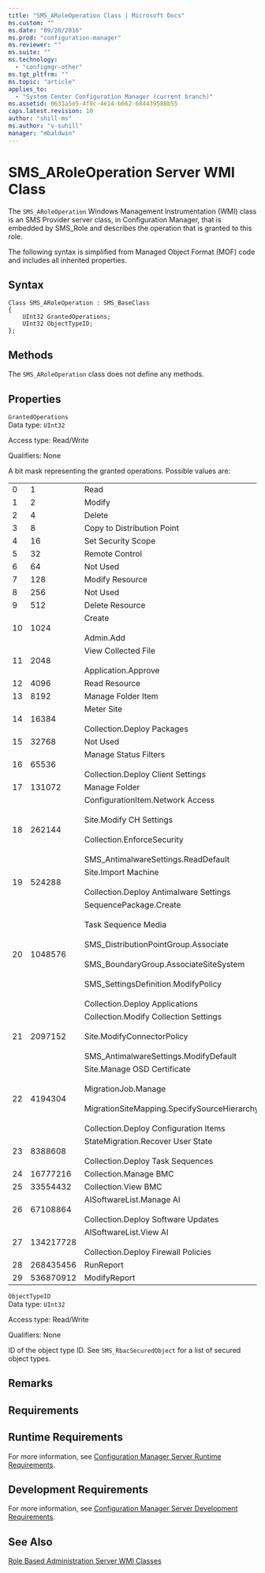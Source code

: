 ```yaml
---
title: "SMS_ARoleOperation Class | Microsoft Docs"
ms.custom: ""
ms.date: "09/20/2016"
ms.prod: "configuration-manager"
ms.reviewer: ""
ms.suite: ""
ms.technology:
  - "configmgr-other"
ms.tgt_pltfrm: ""
ms.topic: "article"
applies_to:
  - "System Center Configuration Manager (current branch)"
ms.assetid: 0631a5e5-4f9c-4e14-b662-684439588b55
caps.latest.revision: 10
author: "shill-ms"
ms.author: "v-suhill"
manager: "mbaldwin"
---
```

# SMS_ARoleOperation Server WMI Class
The `SMS_ARoleOperation` Windows Management Instrumentation (WMI) class is an SMS Provider server class, in Configuration Manager, that is embedded by SMS_Role and describes the operation that is granted to this role.  

 The following syntax is simplified from Managed Object Format (MOF) code and includes all inherited properties.  

## Syntax  

```  
Class SMS_ARoleOperation : SMS_BaseClass  
{  
    UInt32 GrantedOperations;  
    UInt32 ObjectTypeID;  
};  
```  

## Methods  
 The `SMS_ARoleOperation` class does not define any methods.  

## Properties  
 `GrantedOperations`  
 Data type: `UInt32`  

 Access type: Read/Write  

 Qualifiers: None  

 A bit mask representing the granted operations. Possible values are:  

||||  
|-|-|-|  
|0|1|Read|  
|1|2|Modify|  
|2|4|Delete|  
|3|8|Copy to Distribution Point|  
|4|16|Set Security Scope|  
|5|32|Remote Control|  
|6|64|Not Used|  
|7|128|Modify Resource|  
|8|256|Not Used|  
|9|512|Delete Resource|  
|10|1024|Create<br /><br /> Admin.Add|  
|11|2048|View Collected File<br /><br /> Application.Approve|  
|12|4096|Read Resource|  
|13|8192|Manage Folder Item|  
|14|16384|Meter Site<br /><br /> Collection.Deploy Packages|  
|15|32768|Not Used|  
|16|65536|Manage Status Filters<br /><br /> Collection.Deploy Client Settings|  
|17|131072|Manage Folder|  
|18|262144|ConfigurationItem.Network Access<br /><br /> Site.Modify CH Settings<br /><br /> Collection.EnforceSecurity<br /><br /> SMS_AntimalwareSettings.ReadDefault|  
|19|524288|Site.Import Machine<br /><br /> Collection.Deploy Antimalware Settings|  
|20|1048576|SequencePackage.Create<br /><br /> Task Sequence Media<br /><br /> SMS_DistributionPointGroup.Associate<br /><br /> SMS_BoundaryGroup.AssociateSiteSystem<br /><br /> SMS_SettingsDefinition.ModifyPolicy<br /><br /> Collection.Deploy Applications|  
|21|2097152|Collection.Modify Collection Settings<br /><br /> Site.ModifyConnectorPolicy<br /><br /> SMS_AntimalwareSettings.ModifyDefault|  
|22|4194304|Site.Manage OSD Certificate<br /><br /> MigrationJob.Manage<br /><br /> MigrationSiteMapping.SpecifySourceHierarchy<br /><br /> Collection.Deploy Configuration Items|  
|23|8388608|StateMigration.Recover User State<br /><br /> Collection.Deploy Task Sequences|  
|24|16777216|Collection.Manage BMC|  
|25|33554432|Collection.View BMC|  
|26|67108864|AISoftwareList.Manage AI<br /><br /> Collection.Deploy Software Updates|  
|27|134217728|AISoftwareList.View AI<br /><br /> Collection.Deploy Firewall Policies|  
|28|268435456|RunReport|  
|29|536870912|ModifyReport|  

 `ObjectTypeID`  
 Data type: `UInt32`  

 Access type: Read/Write  

 Qualifiers: None  

 ID of the object type ID. See `SMS_RbacSecuredObject` for a list of secured object types.  

## Remarks  

## Requirements  

## Runtime Requirements  
 For more information, see [Configuration Manager Server Runtime Requirements](../../../../../develop/core/reqs/server-runtime-requirements.md).  

## Development Requirements  
 For more information, see [Configuration Manager Server Development Requirements](../../../../../develop/core/reqs/server-development-requirements.md).  

## See Also  
 [Role Based Administration Server WMI Classes](../../../../../develop/reference/core/servers/configure/role-based-administration-server-wmi-classes.md)
